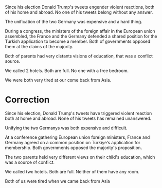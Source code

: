 Since his election Donald Trump's tweets engender violent reactions, both of his home and abroad. No one of his tweets belong without any answer. 

The unification of the two Germany was expensive and a hard thing. 

During a congress, the ministers of the foreign affair in the European union assembled, the France and the Germany defended a shared position for the Turkish application to become a member. Both of governments opposed them at the claims of the majority. 

Both of parents had very distants visions of education, that was a conflict source. 

We called 2 hotels. Both are full. No one with a free bedroom. 

We were both very tired at our come back from Asia. 

# Correction
Since his election, Donald Trump's tweets have triggered violent reaction both at home and abroad. 
None of his tweets has remained unanswered. 

Unifying the two Germanys was both expensive and difficult. 

At a conference gathering European union foreign ministers, France and Germany agreed on a common position on Türkiye's application for membership. 
Both governments opposed the majority's proposition. 

The two parents held very different views on their child's education, which was a source of conflict. 

We called two hotels. Both are full. Neither of them have any room. 

Both of us were tired when we came back from Asia

